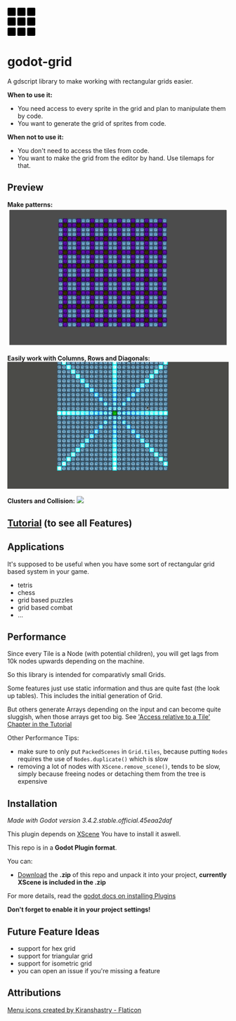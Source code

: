 ![grid](./grid64.png)

# godot-grid

A gdscript library to make working with rectangular grids easier.

__When to use it:__
  * You need access to every sprite in the grid and plan to manipulate them by code.
  * You want to generate the grid of sprites from code.

__When not to use it:__
  * You don't need to access the tiles from code.
  * You want to make the grid from the editor by hand. Use tilemaps for that.

## Preview

__Make patterns:__
![](./tutorial/pics/readme_pattern.png)

__Easily work with Columns, Rows and Diagonals:__
![](./tutorial/pics/readme_moving_neighbors.gif)

__Clusters and Collision:__
![](./tutorial/pics/collision_moving_example.gif)

## [Tutorial](./tutorial/README.md) (to see all Features)

## Applications
It's supposed to be useful when you have some sort of rectangular grid based system in your game.

  * tetris
  * chess
  * grid based puzzles
  * grid based combat
  * ...

## Performance

Since every Tile is a Node (with potential children), you will get lags from 10k nodes upwards depending on the machine.

So this library is intended for comparativly small Grids.

Some features just use static information and thus are quite fast (the look up tables).
This includes the initial generation of Grid.

But others generate Arrays depending on the input and can become quite sluggish, when those arrays get too big.
See ['Access relative to a Tile' Chapter in the Tutorial](./tutorial/README.md)

Other Performance Tips:
* make sure to only put `PackedScenes` in `Grid.tiles`, because putting `Nodes` requires the use of `Nodes.duplicate()` which is slow
* removing a lot of nodes with `XScene.remove_scene()`, tends to be slow, simply because freeing nodes or detaching them from the tree is expensive

## Installation

_Made with Godot version 3.4.2.stable.official.45eaa2daf_

This plugin depends on [XScene](https://github.com/aMOPel/godot-xchange-scene#installation)
You have to install it aswell.

This repo is in a __Godot Plugin format__.

You can:
<!-- - (Not yet) Install it via [__AssetLib__](https://godotengine.org/asset-library/asset/1018) or -->
- [Download](https://github.com/aMOPel/godot-grid/archive/refs/heads/master.zip)
   the __.zip__ of this repo and unpack it into your project, __currently XScene is included in the .zip__


For more details, read the [godot docs on installing Plugins
](https://docs.godotengine.org/en/stable/tutorials/plugins/editor/installing_plugins.html)

__Don't forget to enable it in your project settings!__

## Future Feature Ideas

  * support for hex grid
  * support for triangular grid
  * support for isometric grid
  * you can open an issue if you're missing a feature

## Attributions

<a href="https://www.flaticon.com/free-icons/menu" title="menu icons">Menu icons created by Kiranshastry - Flaticon</a>
